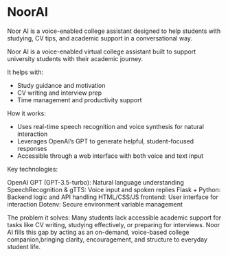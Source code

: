 # NoorAI
Noor AI is a voice-enabled college assistant designed to help students with studying, CV tips, and academic support in a conversational way.

Noor AI is a voice-enabled virtual college assistant built to support university students with their academic journey.

It helps with:

- Study guidance and motivation
- CV writing and interview prep
- Time management and productivity support

How it works:

- Uses real-time speech recognition and voice synthesis for natural interaction
- Leverages OpenAI’s GPT to generate helpful, student-focused responses
- Accessible through a web interface with both voice and text input

Key technologies:

OpenAI GPT (GPT-3.5-turbo): Natural language understanding
SpeechRecognition & gTTS: Voice input and spoken replies
Flask + Python: Backend logic and API handling
HTML/CSS/JS frontend: User interface for interaction
Dotenv: Secure environment variable management

The problem it solves:
Many students lack accessible academic support for tasks like CV writing, studying effectively, or preparing for interviews. Noor AI fills this gap by acting as an on-demand, voice-based college companion,bringing clarity, encouragement, and structure to everyday student life.
